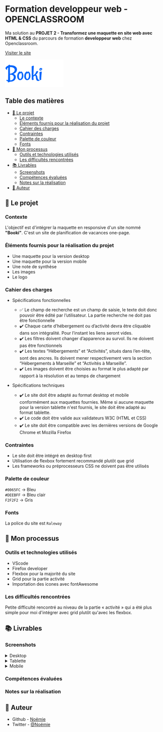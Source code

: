 # Formation developpeur web - OPENCLASSROOM

Ma solution au __PROJET 2 - Transformez une maquette en site web avec HTML & CSS__ du parcours de formation __developpeur web__ chez Openclassroom.

[Visiter le site](https://vcna-0.github.io/Booki/)

![Booki](./images/logo/Booki.png) 


## Table des matières

- [🚀 Le projet](#le-projet)
  - [Le contexte](#le-contexte)
  - [Éléments fournis pour la réalisation du projet](#éléments-fournis-pour-la-réalisation-du-projet)
  - [Cahier des charges](#cahier-des-charges)
  - [Contraintes](#contraintes)
  - [Palette de couleur](#palette-de-couleur)
  - [Fonts](#fonts)
- [🔨 Mon processus](#mon-processus)
  - [Outils et technologies utilisés](#outils-et-technologies-utilisés)
  - [Les difficultés rencontrées](#Les-difficultés-rencontrées)
- [📚 Livrables](#livrables)
  - [Screenshots](#screenshots)
  - [Compétences évaluées](#compétences-évaluées)
  - [Notes sur la réalisation](#notes-sur-la-réalisation)
- [👷 Auteur](#auteur)



## 🚀 Le projet

### Contexte

L'objectif est d'intégrer la maquette en responsive d'un site nommé __"Booki"__. 
C'est un site de planification de vacances one-page. 

### Éléments fournis pour la réalisation du projet

* Une maquette pour la version desktop
* Une maquette pour la version mobile
* Une note de synthèse
* Les images
* Le logo

### Cahier des charges

* Spécifications fonctionnelles
  * :white_check_mark: Le champ de recherche est un champ de saisie, le texte doit donc pouvoir être édité par l’utilisateur. La partie recherche ne doit pas être fonctionnelle
  * :heavy_check_mark: Chaque carte d’hébergement ou d’activité devra être cliquable dans son intégralité. Pour l’instant les liens seront vides.
  * :heavy_check_mark: Les filtres doivent changer d’apparence au survol. Ils ne doivent pas être fonctionnels
  * :heavy_check_mark: Les textes “Hébergements” et “Activités”, situés dans l’en-tête, sont des ancres. Ils doivent mener respectivement vers la section “Hébergements à Marseille” et “Activités à Marseille”.
  * :heavy_check_mark: Les images doivent être choisies au format le plus adapté par rapport à la résolution et au temps de chargement

* Spécifications techniques
  * :heavy_check_mark: Le site doit être adapté au format desktop et mobile conformément aux maquettes fournies. Même si aucune maquette pour la version tablette n'est fournis, le site doit être adapté au format tablette.
  * :heavy_check_mark: Le code doit être valide aux validateurs W3C (HTML et CSS)
  * :heavy_check_mark: Le site doit être compatible avec les dernières versions de Google Chrome et Mozilla Firefox

### Contraintes

* Le site doit être intégré en desktop first
* Utilisation de flexbox fortement recommandé plutôt que grid
* Les frameworks ou préprocesseurs CSS ne doivent pas être utilisés

### Palette de couleur

`#0065FC` → Bleu  
`#DEEBFF` → Bleu clair  
`F2F2F2`  → Gris  

### Fonts

La police du site est `Raleway`

## 🔨 Mon processus

### Outils et technologies utilisés

* VScode
* Firefox developer
* Flexbox pour la majorité du site
* Grid pour la partie activité
* Importation des icones avec fontAwesome

### Les difficultés rencontrées

Petite difficulté rencontré au niveau de la partie « activité » qui a été plus simple pour moi d'intégrer avec grid plutôt qu'avec les flexbox.

## 📚 Livrables

### Screenshots

<details>
  <summary>Desktop</summary>
  <p align="center">
    <img src="./screenshots/booki-desktop.png" alt=""/>
  </p>
</details>

<details>
  <summary>Tablette</summary>
  <p align="center">
    <img src="./screenshots/booki-tablette.png" alt=""/>
  </p>
</details>

<details>
  <summary>Mobile</summary>
  <p align="center">
    <img src="./screenshots/booki-mobile.png" alt=""/>
  </p>
</details>

### Compétences évaluées

### Notes sur la réalisation

## 👷 Auteur

- Github - [Noëmie](https://github.com/Vcna-0)
- Twitter - [@Noëmie](https://twitter.com/Odymonie)



